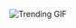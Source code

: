 ![Trending GIF](https://media2.giphy.com/media/v1.Y2lkPThiYjIxNzcycnRleWNtOGhxeGV4ZXdmODh1ZzZvcWpnMndjMjgzcnA0ZzY1Mnc2dSZlcD12MV9naWZzX3NlYXJjaCZjdD1n/2jMtpIi8mhE8ctiMtK/giphy.gif)
